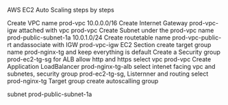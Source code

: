 
AWS EC2 Auto Scaling steps by steps


Create VPC name prod-vpc 10.0.0.0/16
Create Internet Gateway prod-vpc-igw attached with vpc prod-vpc
Create Subnet under the prod-vpc name prod-public-subnet-1a 10.0.1.0/24
Create routetable  name prod-vpc-public-rt andassociate with IGW prod-vpc-igw
EC2 Section
create target group name prod-nginx-tg and keep everything is default
Create a Security group prod-ec2-tg-sg for ALB allow http and https select vpc prod-vpc
Create Application LoadBalancer prod-nginx-tg-alb select intenet facing vpc and subnetes, security group prod-ec2-tg-sg, Listernner and routing select prod-nginx-tg Target group
create autoscalling group

 

subnet prod-public-subnet-1a




